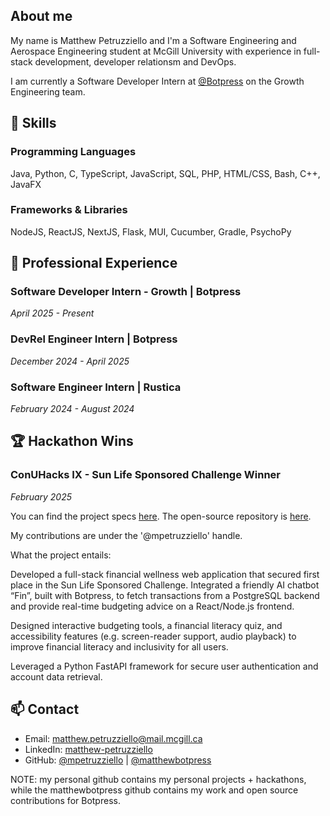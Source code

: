 ## About me
My name is Matthew Petruzziello and I'm a Software Engineering and Aerospace Engineering student at McGill University with experience in full-stack development, developer relationsm and DevOps.

I am currently a Software Developer Intern at [@Botpress](https://botpress.com) on the Growth Engineering team.

## 🔧 Skills

### Programming Languages
Java, Python, C, TypeScript, JavaScript, SQL, PHP, HTML/CSS, Bash, C++, JavaFX

### Frameworks & Libraries
NodeJS, ReactJS, NextJS, Flask, MUI, Cucumber, Gradle, PsychoPy

## 💼 Professional Experience

### Software Developer Intern - Growth | Botpress
*April 2025 - Present*

### DevRel Engineer Intern | Botpress
*December 2024 - April 2025*

### Software Engineer Intern | Rustica
*February 2024 - August 2024*

## 🏆 Hackathon Wins

### ConUHacks IX - Sun Life Sponsored Challenge Winner
*February 2025*

You can find the project specs [here](https://devpost.com/software/finsurance). The open-source repository is [here](https://github.com/SophiaClifton/hashbrown-app).

My contributions are under the '@mpetruzziello' handle.

What the project entails:

Developed a full-stack financial wellness web application that secured first place in the Sun Life Sponsored Challenge. Integrated a friendly AI chatbot “Fin”, built with Botpress, to fetch transactions from a PostgreSQL backend and provide real-time budgeting advice on a React/Node.js frontend.

Designed interactive budgeting tools, a financial literacy quiz, and accessibility features (e.g. screen-reader support, audio playback) to improve financial literacy and inclusivity for all users.

Leveraged a Python FastAPI framework for secure user authentication and account data retrieval.

## 📫 Contact
- Email: matthew.petruzziello@mail.mcgill.ca
- LinkedIn: [matthew-petruzziello](https://linkedin.com/in/matthew-petruzziello)
- GitHub: [@mpetruzziello](https://github.com/mpetruzziello) | [@matthewbotpress](https://github.com/matthewbotpress)

NOTE: my personal github contains my personal projects + hackathons, while the matthewbotpress github contains my work and open source contributions for Botpress.